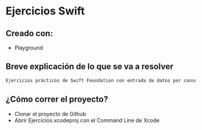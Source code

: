 # Ejercicios Swift

## Creado con:
- Playground

## Breve explicación de lo que se va a resolver

```bash
Ejercicios prácticos de Swift Foundation con entrada de datos por consola a través del Command Line.
```

## ¿Cómo correr el proyecto?

- Clonar el proyecto de Github
- Abrir Ejercicios.xcodeproj con el Command Line de Xcode 
